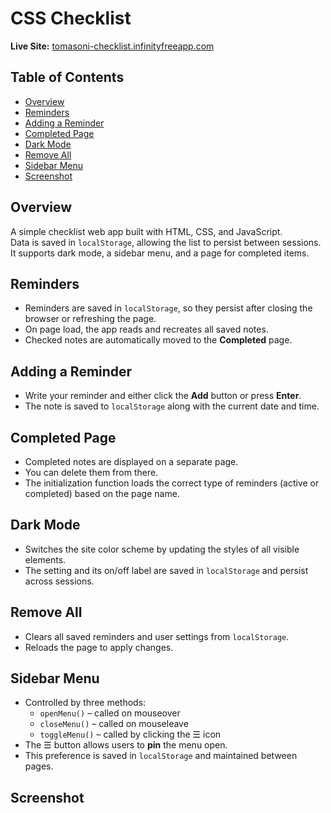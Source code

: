 # CSS Checklist

**Live Site:** [tomasoni-checklist.infinityfreeapp.com](https://tomasoni-checklist.infinityfreeapp.com)

## Table of Contents
- [Overview](#overview)
- [Reminders](#reminders)
- [Adding a Reminder](#adding-a-reminder)
- [Completed Page](#completed-page)
- [Dark Mode](#dark-mode)
- [Remove All](#remove-all)
- [Sidebar Menu](#sidebar-menu)
- [Screenshot](#screenshot)

## Overview
A simple checklist web app built with HTML, CSS, and JavaScript.  
Data is saved in `localStorage`, allowing the list to persist between sessions.  
It supports dark mode, a sidebar menu, and a page for completed items.

## Reminders
- Reminders are saved in `localStorage`, so they persist after closing the browser or refreshing the page.
- On page load, the app reads and recreates all saved notes.
- Checked notes are automatically moved to the **Completed** page.

## Adding a Reminder
- Write your reminder and either click the **Add** button or press **Enter**.
- The note is saved to `localStorage` along with the current date and time.

## Completed Page
- Completed notes are displayed on a separate page.
- You can delete them from there.
- The initialization function loads the correct type of reminders (active or completed) based on the page name.

## Dark Mode
- Switches the site color scheme by updating the styles of all visible elements.
- The setting and its on/off label are saved in `localStorage` and persist across sessions.

## Remove All
- Clears all saved reminders and user settings from `localStorage`.
- Reloads the page to apply changes.

## Sidebar Menu
- Controlled by three methods:
  - `openMenu()` – called on mouseover
  - `closeMenu()` – called on mouseleave
  - `toggleMenu()` – called by clicking the ☰ icon
- The ☰ button allows users to **pin** the menu open.
- This preference is saved in `localStorage` and maintained between pages.

## Screenshot
